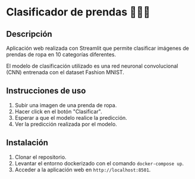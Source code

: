 # Clasificador de prendas 👕👟🧥

## Descripción
Aplicación web realizada con Streamlit que permite clasificar imágenes de prendas de ropa en 10 categorías diferentes. 

El modelo de clasificación utilizado es una red neuronal convolucional (CNN) entrenada con el dataset Fashion MNIST.

## Instrucciones de uso
1. Subir una imagen de una prenda de ropa.
2. Hacer click en el botón "Clasificar".
3. Esperar a que el modelo realice la predicción.
4. Ver la predicción realizada por el modelo.

## Instalación
1. Clonar el repositorio.
2. Levantar el entorno dockerizado con el comando `docker-compose up`.
3. Acceder a la aplicación web en `http://localhost:8501`.